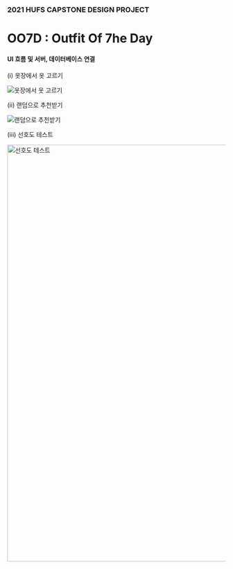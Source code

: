 ### 2021 HUFS CAPSTONE DESIGN PROJECT
# OO7D : Outfit Of 7he Day

#### UI 흐름 및 서버, 데이터베이스 연결

(i) 옷장에서 옷 고르기

![옷장에서 옷 고르기](https://user-images.githubusercontent.com/38969686/119990213-08ccb380-c003-11eb-94b8-4a8726bdefd2.jpg)

(ii) 랜덤으로 추천받기

![랜덤으로 추천받기](https://user-images.githubusercontent.com/38969686/119990226-0c603a80-c003-11eb-9bea-05af875e02da.jpg)

(iii) 선호도 테스트

<img width="960" alt="선호도 테스트" src="https://user-images.githubusercontent.com/38969686/120449191-2e263c80-c3ca-11eb-9c59-c5e99b2c15fb.png">

